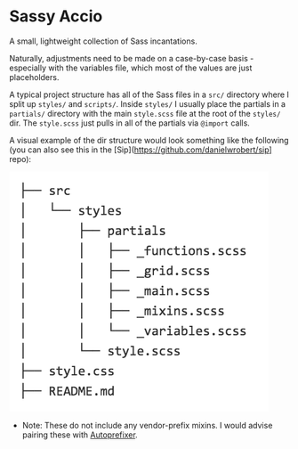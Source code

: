 # Sassy Accio

A small, lightweight collection of Sass incantations.

Naturally, adjustments need to be made on a case-by-case basis - especially with the variables
file, which most of the values are just placeholders.

A typical project structure has all of the Sass files in a `src/` directory where I split up `styles/` and `scripts/`.
Inside `styles/` I usually place the partials in a `partials/` directory with the main `style.scss` file at the root of
the `styles/` dir. The `style.scss` just pulls in all of the partials via `@import` calls.

A visual example of the dir structure would look something like the
following (you can also see this in the [Sip](https://github.com/danielwrobert/sip] repo):

![Src Tree](https://github.com/danielwrobert/sassy-accio/blob/screenshots/screenshots/src-tree.png "Src Tree")

* Note: These do not include any vendor-prefix mixins. I would advise pairing these with [Autoprefixer](https://github.com/ai/autoprefixer).
